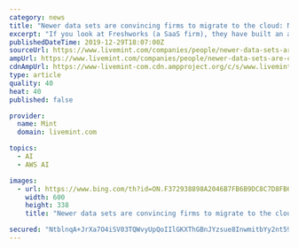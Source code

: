 ```yaml
---
category: news
title: "Newer data sets are convincing firms to migrate to the cloud: Navdeep Manaktala"
excerpt: "If you look at Freshworks (a SaaS firm), they have built an artificial intelligence (AI) model for each customer that they work with to reduce the response time in terms of customer support. This capability is built on AWS. With the boom in data, how is your content delivery networks (CDNs) service coming into play in India? A CDN is typically ..."
publishedDateTime: 2019-12-29T18:07:00Z
sourceUrl: https://www.livemint.com/companies/people/newer-data-sets-are-convincing-firms-to-migrate-to-the-cloud-navdeep-manaktala-11577642365420.html
ampUrl: https://www.livemint.com/companies/people/newer-data-sets-are-convincing-firms-to-migrate-to-the-cloud-navdeep-manaktala/amp-11577642365420.html
cdnAmpUrl: https://www-livemint-com.cdn.ampproject.org/c/s/www.livemint.com/companies/people/newer-data-sets-are-convincing-firms-to-migrate-to-the-cloud-navdeep-manaktala/amp-11577642365420.html
type: article
quality: 40
heat: 40
published: false

provider:
  name: Mint
  domain: livemint.com

topics:
  - AI
  - AWS AI

images:
  - url: https://www.bing.com/th?id=ON.F372938898A2046B7FB6B9DC8C7D8FB6
    width: 600
    height: 338
    title: "Newer data sets are convincing firms to migrate to the cloud: Navdeep Manaktala"

secured: "NtblnqA+JrXa7O4iSV03TQWvyUpQoIIlGKXThGBnJYzsue8InwmitbYy2nt59JsYfBusbyvWJh0/jPtPCvbX6ZFRSsoS9gk7InleNJmLipoiQXoQQBFBaq6b6PpUVVstK+F86qdJZXHmrCXDImt/HhYgc5U9iFBxul4ismISxwMLOCCnJ8Z5Rj56wP05CHEDAn6xFpauUpWX7p04jm2ZrR0oZbtWt5IyOzqu3cqwDx1oAD9SYaMT4BRLNAYufnvV8IXomtlfd49gxwI0M0L9dQ==;xMXHdIKZArtyxK4D1PsQOQ=="
---
```


